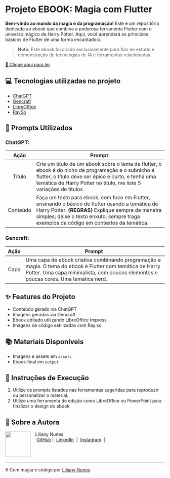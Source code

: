 # **Projeto EBOOK: Magia com Flutter**

**Bem-vindo ao mundo da magia e da programação!** Este é um repositório dedicado ao ebook que combina a poderosa ferramenta Flutter com o universo mágico de Harry Potter. Aqui, você aprenderá os princípios básicos de Flutter de uma forma encantadora.
> **Nota:** Este ebook foi criado exclusivamente para fins de estudo e demonstração de tecnologias de IA e ferramentas relacionadas.


<a href="./output/ebook-flutter.pdf" title="View PDF now"> 📕 Clique aqui para ler</a>

## 💻 **Tecnologias utilizadas no projeto**

- [ChatGPT](https://chat.openai.com/)
- [Gencraft](https://www.gencraft.com/)
- [LibreOffice](https://www.libreoffice.org/)
- [RaySo](https://ray.so/)

## 🤭 **Prompts Utilizados**

### ChatGPT:

|   Ação   | Prompt                                                                                                                                                                                                                                                |
| :------: | ------------------------------------------------------------------------------------------------------------------------------------------------------------------------------------------------------------------------------------------------------ |
|   Título   | Crie um título de um ebook sobre o tema de flutter, o ebook é do nicho de programação e o subnicho é flutter, o título deve ser épico e curto, e tenha uma temática de Harry Potter no título, me liste 5 variações de títulos                   |
| Conteúdo | Faça um texto para ebook, com foco em Flutter, ensinando o básico de flutter usando a temática de Harry Potter. **{REGRAS}** Explique sempre de maneira simples; deixe o texto enxuto; sempre traga exemplos de código em contextos da temática. |

### Gencraft:

|  Ação  | Prompt                                                                                                            |
| :----: | ------------------------------------------------------------------------------------------------------------------ |
| Capa   | Uma capa de ebook criativa combinando programação e magia. O tema do ebook é Flutter com temática de Harry Potter. Uma capa minimalista, com poucos elementos e poucas cores. Uma temática nerd. |

## ✨ **Features do Projeto**

- Conteúdo gerado via ChatGPT
- Imagens geradas via Gencraft
- Ebook editado utilizando LibreOffice Impress
- Imagens de código estilizadas com Ray.so

## 📚 **Materiais Disponíveis**

- Imagens e assets em `assets`
- Ebook final em `output`

## 🔧 **Instruções de Execução**

1. Utilize os prompts listados nas ferramentas sugeridas para reproduzir ou personalizar o material.
2. Utilize uma ferramenta de edição como LibreOffice ou PowerPoint para finalizar o design do ebook.

## 🔮 **Sobre a Autora**

<p>
    <img
      align=left
      margin=10
      width=80
      src="https://avatars.githubusercontent.com/u/71911561?v=4"
    />
    <p>&nbsp&nbsp&nbspLiliany Nunes<br>
    &nbsp&nbsp&nbsp
    <a href="https://github.com/LilianyNunes">
    GitHub</a>&nbsp;|&nbsp;
    <a href="https://www.linkedin.com/in/lilianynunes/">LinkedIn</a>
&nbsp;|&nbsp;
    <a href="https://www.instagram.com/lilianynunees/">
    Instagram</a>
&nbsp;|&nbsp;</p>
</p>
<br/><br/>
<p>

---

🖲 Com magia e código por [Liliany Nunes](https://github.com/LilianyNunes)

